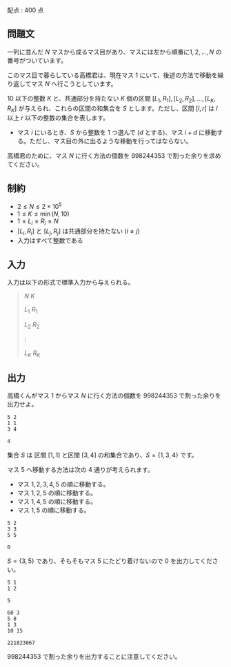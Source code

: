 配点 : $400$ 点

## 問題文

一列に並んだ $N$ マスから成るマス目があり、マスには左から順番に$1, 2, \ldots, N$ の番号がついています。

このマス目で暮らしている高橋君は、現在マス $1$ にいて、後述の方法で移動を繰り返してマス $N$ へ行こうとしています。

$10$ 以下の整数 $K$ と、共通部分を持たない $K$ 個の区間 $[L_1, R_1], [L_2, R_2], \ldots, [L_K, R_K]$ が与えられ、これらの区間の和集合を $S$ とします。ただし、区間 $[l, r]$ は $l$ 以上 $r$ 以下の整数の集合を表します。

- マス $i$ にいるとき、$S$ から整数を $1$ つ選んで ($d$ とする)、マス $i + d$ に移動する。ただし、マス目の外に出るような移動を行ってはならない。

高橋君のために、マス $N$ に行く方法の個数を $998244353$ で割った余りを求めてください。

## 制約

- $2 \leq N \leq 2 \times 10^5$
- $1 \leq K \leq \min(N, 10)$
- $1 \leq L_i \leq R_i \leq N$
- $[L_i, R_i]$ と $[L_j, R_j]$ は共通部分を持たない ($i \neq j$)
- 入力はすべて整数である

## 入力

入力は以下の形式で標準入力から与えられる。

> $N$ $K$
> 
> $L_1$ $R_1$
> 
> $L_2$ $R_2$
> 
> $:$
> 
> $L_K$ $R_K$

## 出力

高橋くんがマス $1$ からマス $N$ に行く方法の個数を $998244353$ で割った余りを出力せよ。

```input1
5 2
1 1
3 4
```

```output1
4
```

集合 $S$ は 区間 $[1, 1]$ と区間 $[3, 4]$ の和集合であり、$S = \{ 1, 3, 4 \}$ です。

マス $5$ へ移動する方法は次の $4$ 通りが考えられます。

- マス $1, 2, 3, 4, 5$ の順に移動する。
- マス $1, 2, 5$ の順に移動する。
- マス $1, 4, 5$ の順に移動する。
- マス $1, 5$ の順に移動する。

```input2
5 2
3 3
5 5
```

```output2
0
```

$S = \{ 3, 5 \}$ であり、そもそもマス $5$ にたどり着けないので $0$ を出力してください。

```input3
5 1
1 2
```

```output3
5
```

```input4
60 3
5 8
1 3
10 15
```

```output4
221823067
```

$998244353$ で割った余りを出力することに注意してください。